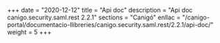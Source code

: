 +++
date        = "2020-12-12"
title       = "Api doc"
description = "Api doc canigo.security.saml.rest 2.2.1"
sections    = "Canigó"
enllac		= "/canigo-portal/documentacio-llibreries/canigo.security.saml.rest/2.2.1/api-doc/"
weight		= 5
+++
